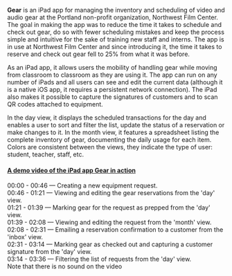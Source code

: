__Gear__ is an iPad app for managing the inventory and scheduling of video and audio gear at the Portland non-profit organization, Northwest Film Center. The goal in making the app was to reduce the time it takes to schedule and check out gear, do so with fewer scheduling mistakes and keep the process simple and intuitive for the sake of training new staff and interns. The app is in use at Northwest Film Center and since introducing it, the time it takes to reserve and check out gear fell to 25% from what it was before.

As an iPad app, it allows users the mobility of handling gear while moving from classroom to classroom as they are using it. The app can run on any number of iPads and all users can see and edit the current data (although it is a native iOS app, it requires a persistent network connection). The iPad also makes it possible to capture the signatures of customers and to scan QR codes attached to equipment.

In the day view, it displays the scheduled transactions for the day and enables a user to sort and filter the list, update the status of a reservation or make changes to it. In the month view, it features a spreadsheet listing the complete inventory of gear, documenting the daily usage for each item. Colors are consistent between the views, they indicate the type of user: student, teacher, staff, etc.  

#### [A demo video of the iPad app Gear in action](https://youtu.be/QpV2opc9fGU)
00:00 - 00:46 — Creating a new equipment request.  
00:46 - 01:21 — Viewing and editing the gear reservations from the 'day' view.  
01:21 - 01:39 — Marking gear for the request as prepped from the 'day' view.  
01:39 - 02:08 — Viewing and editing the request from the 'month' view.  
02:08 - 02:31 — Emailing a reservation confirmation to a customer from the 'inbox' view.  
02:31 - 03:14 — Marking gear as checked out and capturing a customer signature from the 'day' view.   
03:14 - 03:36 — Filtering the list of requests from the 'day' view.  
Note that there is no sound on the video

